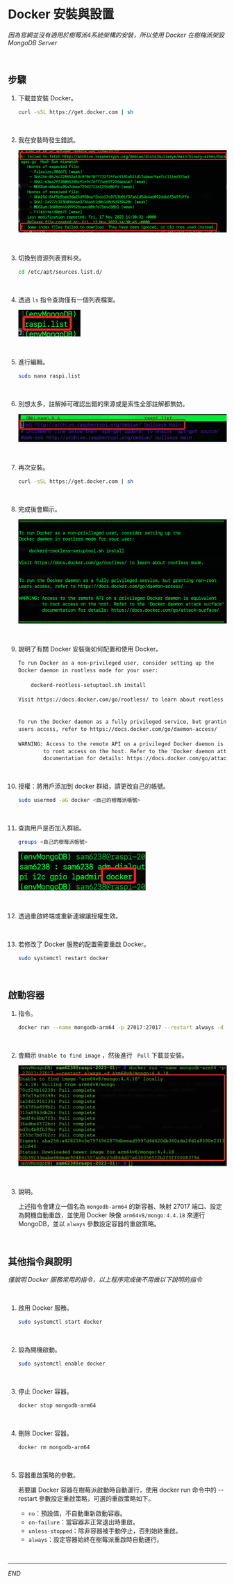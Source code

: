 # Docker 安裝與設置

_因為官網並沒有適用於樹莓派4系統架構的安裝，所以使用 Docker 在樹梅派架設 MongoDB Server_

<br>

## 步驟

1. 下載並安裝 Docker。

    ```bash
    curl -sSL https://get.docker.com | sh
    ```

<br>

2. 我在安裝時發生錯誤。

    ![](images/img_34.png)

<br>

3. 切換到資源列表資料夾。

    ```bash
    cd /etc/apt/sources.list.d/
    ```

<br>

4. 透過 `ls` 指令查詢僅有一個列表檔案。
   
    ![](images/img_35.png)

<br>

5. 進行編輯。

    ```bash
    sudo nano raspi.list
    ```

<br>

6. 別想太多，註解掉可確認出錯的來源或是索性全部註解都無妨。

    ![](images/img_36.png)

<br>

7. 再次安裝。

    ```bash
    curl -sSL https://get.docker.com | sh
    ```

<br>

8. 完成後會顯示。

    ![](images/img_37.png)

<br>

9. 說明了有關 Docker 安裝後如何配置和使用 Docker。

    ```txt
    To run Docker as a non-privileged user, consider setting up the
    Docker daemon in rootless mode for your user:

        dockerd-rootless-setuptool.sh install

    Visit https://docs.docker.com/go/rootless/ to learn about rootless mode.


    To run the Docker daemon as a fully privileged service, but granting non-root
    users access, refer to https://docs.docker.com/go/daemon-access/

    WARNING: Access to the remote API on a privileged Docker daemon is equivalent
            to root access on the host. Refer to the 'Docker daemon attack surface'
            documentation for details: https://docs.docker.com/go/attack-surface/
    ```

<br>

10. 授權：將用戶添加到 docker 群組，請更改自己的帳號。

    ```bash
    sudo usermod -aG docker <自己的樹莓派帳號>
    ```

<br>

11. 查詢用戶是否加入群組。

    ```bash
    groups <自己的樹莓派帳號>
    ```

    ![](images/img_38.png)

<br>

12. 透過重啟終端或重新連線讓授權生效。

<br>

13. 若修改了 Docker 服務的配置需要重啟 Docker。
    ```bash
    sudo systemctl restart docker
    ```

<br>

## 啟動容器

1. 指令。

    ```bash
    docker run --name mongodb-arm64 -p 27017:27017 --restart always -d arm64v8/mongo:4.4.18
    ```

<br>

2. 會顯示 `Unable to find image` ，然後進行 ` Pull` 下載並安裝。

    ![](images/img_61.png)

<br>

3. 說明。

   上述指令會建立一個名為 `mongodb-arm64` 的新容器、映射 27017 端口、設定為開機自動重啟，並使用 Docker 映像 `arm64v8/mongo:4.4.18` 來運行 MongoDB，並以 `always` 參數設定容器的重啟策略。

<br>


## 其他指令與說明

_僅說明 Docker 服務常用的指令，以上程序完成後不用做以下說明的指令_

<br>

1. 啟用 Docker 服務。

    ```bash
    sudo systemctl start docker
    ```

<br>

2. 設為開機啟動。

    ```bash
    sudo systemctl enable docker
    ```

<br>

3. 停止 Docker 容器。

    ```bash
    docker stop mongodb-arm64
    ```

<br>

4. 刪除 Docker 容器。

    ```bash
    docker rm mongodb-arm64
    ```

<br>

5. 容器重啟策略的參數。

    若要讓 Docker 容器在樹莓派啟動時自動運行，使用 docker run 命令中的 --restart 參數設定重啟策略，可選的重啟策略如下。

    - `no`：預設值，不自動重新啟動容器。
    - `on-failure`：當容器非正常退出時重啟。
    - `unless-stopped`：除非容器被手動停止，否則始終重啟。
    - `always`：設定容器始終在樹莓派重啟時自動運行。

<br>

___

_END_